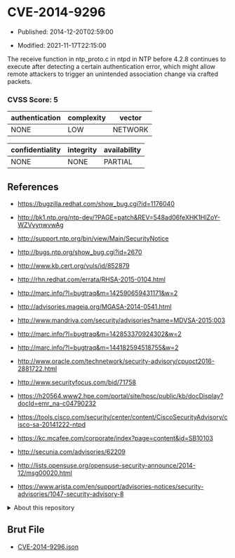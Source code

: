 # CVE-2014-9296

- Published: 2014-12-20T02:59:00

- Modified: 2021-11-17T22:15:00

The receive function in ntp_proto.c in ntpd in NTP before 4.2.8 continues to execute after detecting a certain authentication error, which might allow remote attackers to trigger an unintended association change via crafted packets.

### CVSS Score: **5**

| authentication | complexity | vector |
| --- | --- | --- |
| NONE | LOW | NETWORK |

| confidentiality | integrity | availability |
| --- | --- | --- |
| NONE | NONE | PARTIAL |

## References

* https://bugzilla.redhat.com/show_bug.cgi?id=1176040

* http://bk1.ntp.org/ntp-dev/?PAGE=patch&REV=548ad06feXHK1HlZoY-WZVyynwvwAg

* http://support.ntp.org/bin/view/Main/SecurityNotice

* http://bugs.ntp.org/show_bug.cgi?id=2670

* http://www.kb.cert.org/vuls/id/852879

* http://rhn.redhat.com/errata/RHSA-2015-0104.html

* http://marc.info/?l=bugtraq&m=142590659431171&w=2

* http://advisories.mageia.org/MGASA-2014-0541.html

* http://www.mandriva.com/security/advisories?name=MDVSA-2015:003

* http://marc.info/?l=bugtraq&m=142853370924302&w=2

* http://marc.info/?l=bugtraq&m=144182594518755&w=2

* http://www.oracle.com/technetwork/security-advisory/cpuoct2016-2881722.html

* http://www.securityfocus.com/bid/71758

* https://h20564.www2.hpe.com/portal/site/hpsc/public/kb/docDisplay?docId=emr_na-c04790232

* https://tools.cisco.com/security/center/content/CiscoSecurityAdvisory/cisco-sa-20141222-ntpd

* https://kc.mcafee.com/corporate/index?page=content&id=SB10103

* http://secunia.com/advisories/62209

* http://lists.opensuse.org/opensuse-security-announce/2014-12/msg00020.html

* https://www.arista.com/en/support/advisories-notices/security-advisories/1047-security-advisory-8

<details>
<summary>About this repository</summary> 

  This repository is part of the project [Live Hack CVE](https://github.com/Live-Hack-CVE). Main website can be found [www.live-hack.org](https://www.live-hack.org) 
  
  Made by [Sn0wAlice](https://github.com/Sn0wAlice) for the people that care about security and need to have a feed of the latest CVEs. Hope you enjoy it, don't forget to star the repo and follow me on [Twitter](https://twitter.com/Sn0wAlice) and [Github](https://github.com/Sn0wAlice). And that is my [personnal website](https://www.alice-snow.me/)

  - [Home Page](https://github.com/Live-Hack-CVE)
  - [Framework](https://github.com/Live-Hack-CVE/cve-framework)
  - [CVE database](https://github.com/Live-Hack-CVE/full_database)
  - [Changelog](https://github.com/Live-Hack-CVE/Changelog)
</details>

## Brut File

* [CVE-2014-9296.json](https://raw.githubusercontent.com/Live-Hack-CVE/full_database/main/cves/2014/CVE-2014-9296.json)


